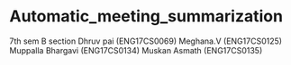 # Automatic_meeting_summarization
7th sem B section
Dhruv pai (ENG17CS0069)
Meghana.V (ENG17CS0125)
Muppalla Bhargavi (ENG17CS0134)
Muskan Asmath (ENG17CS0135)
